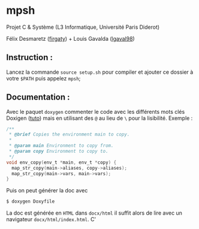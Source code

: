 # mpsh
Projet C & Système (L3 Informatique, Université Paris Diderot)

Félix Desmaretz ([firgaty](http://moule.informatique.univ-paris-diderot.fr:8080/u/firgaty)) + Louis Gavalda ([lgaval98](http://moule.informatique.univ-paris-diderot.fr:8080/u/lgaval98))

## Instruction :

Lancez la commande `source setup.sh` pour compiler et ajouter ce dossier à votre `$PATH` puis appelez `mpsh`;
 
## Documentation :

Avec le paquet `doxygen` commenter le code avec les différents mots clés Doxigen ([tuto](https://franckh.developpez.com/tutoriels/outils/doxygen)) mais en utilisant des `@` au lieu de `\` pour la lisibilité. Exemple :

```c
/**
 * @brief Copies the environment main to copy.
 *
 * @param main Environment to copy from.
 * @param copy Environment to copy to.
 */
void env_copy(env_t *main, env_t *copy) {
  map_str_copy(main->aliases, copy->aliases);
  map_str_copy(main->vars, main->vars);
}
```

Puis on peut générer la doc avec

```bash
$ doxygen Doxyfile
```

La doc est générée en `HTML` dans `docx/html` il suffit alors de lire avec un navigateur `docx/html/index.html`. C'
